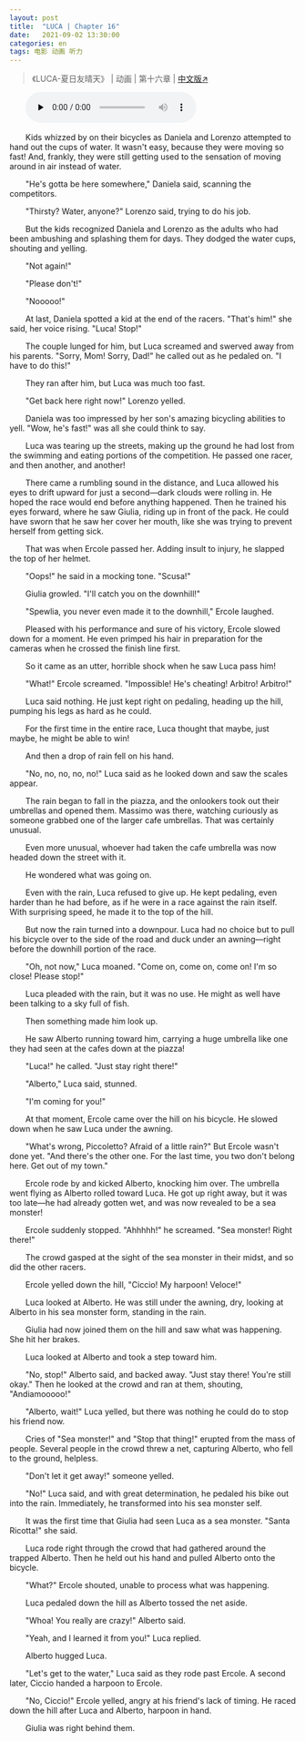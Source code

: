 ```yaml
---
layout: post
title:  "LUCA | Chapter 16"
date:   2021-09-02 13:30:00
categories: en
tags: 电影 动画 听力
---
```


>《LUCA-夏日友晴天》 | 动画 | 第十六章 | [中文版↗](https://buyivi.xyz/wenji/luca-chapter16/)

​&emsp;&emsp;<audio id="audio" controls="" preload="none">
      <source id="m4a" src="https://buyivi.xyz/wenji/files/audio/Luca/Chapter16.m4a">
</audio>

&emsp;&emsp;Kids whizzed by on their bicycles as Daniela and Lorenzo attempted to hand out the cups of water. It wasn't easy, because they were moving so fast! And, frankly, they were still getting used to the sensation of moving around in air instead of water.

&emsp;&emsp;"He's gotta be here somewhere," Daniela said, scanning the competitors.

&emsp;&emsp;"Thirsty? Water, anyone?" Lorenzo said, trying to do his job.

&emsp;&emsp;But the kids recognized Daniela and Lorenzo as the adults who had been ambushing and splashing them for days. They dodged the water cups, shouting and yelling.

&emsp;&emsp;"Not again!"

&emsp;&emsp;"Please don't!"

&emsp;&emsp;"Nooooo!"

&emsp;&emsp;At last, Daniela spotted a kid at the end of the racers. "That's him!" she said, her voice rising. "Luca! Stop!"

&emsp;&emsp;The couple lunged for him, but Luca screamed and swerved away from his parents. "Sorry, Mom! Sorry, Dad!" he called out as he pedaled on. "I have to do this!"

&emsp;&emsp;They ran after him, but Luca was much too fast.

&emsp;&emsp;"Get back here right now!" Lorenzo yelled.

&emsp;&emsp;Daniela was too impressed by her son's amazing bicycling abilities to yell. "Wow, he's fast!" was all she could think to say.

&emsp;&emsp;Luca was tearing up the streets, making up the ground he had lost from the swimming and eating portions of the competition. He passed one racer, and then another, and another!

&emsp;&emsp;There came a rumbling sound in the distance, and Luca allowed his eyes to drift upward for just a second—dark clouds were rolling in. He hoped the race would end before anything happened. Then he trained his eyes forward, where he saw Giulia, riding up in front of the pack. He could have sworn that he saw her cover her mouth, like she was trying to prevent herself from getting sick.

&emsp;&emsp;That was when Ercole passed her. Adding insult to injury, he slapped the top of her helmet.

&emsp;&emsp;"Oops!" he said in a mocking tone. "Scusa!"

&emsp;&emsp;Giulia growled. "I'll catch you on the downhill!"

&emsp;&emsp;"Spewlia, you never even made it to the downhill," Ercole laughed.

&emsp;&emsp;Pleased with his performance and sure of his victory, Ercole slowed down for a moment. He even primped his hair in preparation for the cameras when he crossed the finish line first.

&emsp;&emsp;So it came as an utter, horrible shock when he saw Luca pass him!

&emsp;&emsp;"What!" Ercole screamed. "Impossible! He's cheating! Arbitro! Arbitro!"

&emsp;&emsp;Luca said nothing. He just kept right on pedaling, heading up the hill, pumping his legs as hard as he could.

&emsp;&emsp;For the first time in the entire race, Luca thought that maybe, just maybe, he might be able to win!

&emsp;&emsp;And then a drop of rain fell on his hand.

&emsp;&emsp;"No, no, no, no, no!" Luca said as he looked down and saw the scales appear.

&emsp;&emsp;The rain began to fall in the piazza, and the onlookers took out their umbrellas and opened them. Massimo was there, watching curiously as someone grabbed one of the larger cafe umbrellas. That was certainly unusual.

&emsp;&emsp;Even more unusual, whoever had taken the cafe umbrella was now headed down the street with it.

&emsp;&emsp;He wondered what was going on.

&emsp;&emsp;Even with the rain, Luca refused to give up. He kept pedaling, even harder than he had before, as if he were in a race against the rain itself. With surprising speed, he made it to the top of the hill.

&emsp;&emsp;But now the rain turned into a downpour. Luca had no choice but to pull his bicycle over to the side of the road and duck under an awning—right before the downhill portion of the race.

&emsp;&emsp;"Oh, not now," Luca moaned. "Come on, come on, come on! I'm so close! Please stop!"

&emsp;&emsp;Luca pleaded with the rain, but it was no use. He might as well have been talking to a sky full of fish.

&emsp;&emsp;Then something made him look up.

&emsp;&emsp;He saw Alberto running toward him, carrying a huge umbrella like one they had seen at the cafes down at the piazza!

&emsp;&emsp;"Luca!" he called. "Just stay right there!"

&emsp;&emsp;"Alberto," Luca said, stunned.

&emsp;&emsp;"I'm coming for you!"

&emsp;&emsp;At that moment, Ercole came over the hill on his bicycle. He slowed down when he saw Luca under the awning.

&emsp;&emsp;"What's wrong, Piccoletto? Afraid of a little rain?" But Ercole wasn't done yet. "And there's the other one. For the last time, you two don't belong here. Get out of my town."

&emsp;&emsp;Ercole rode by and kicked Alberto, knocking him over. The umbrella went flying as Alberto rolled toward Luca. He got up right away, but it was too late—he had already gotten wet, and was now revealed to be a sea monster!

&emsp;&emsp;Ercole suddenly stopped. "Ahhhhh!" he screamed. "Sea monster! Right there!"

&emsp;&emsp;The crowd gasped at the sight of the sea monster in their midst, and so did the other racers.

&emsp;&emsp;Ercole yelled down the hill, "Ciccio! My harpoon! Veloce!"

&emsp;&emsp;Luca looked at Alberto. He was still under the awning, dry, looking at Alberto in his sea monster form, standing in the rain.

&emsp;&emsp;Giulia had now joined them on the hill and saw what was happening. She hit her brakes.

&emsp;&emsp;Luca looked at Alberto and took a step toward him.

&emsp;&emsp;"No, stop!" Alberto said, and backed away. "Just stay there! You're still okay." Then he looked at the crowd and ran at them, shouting, "Andiamooooo!"

&emsp;&emsp;"Alberto, wait!" Luca yelled, but there was nothing he could do to stop his friend now.

&emsp;&emsp;Cries of "Sea monster!" and "Stop that thing!" erupted from the mass of people. Several people in the crowd threw a net, capturing Alberto, who fell to the ground, helpless.

&emsp;&emsp;"Don't let it get away!" someone yelled.

&emsp;&emsp;"No!" Luca said, and with great determination, he pedaled his bike out into the rain. Immediately, he transformed into his sea monster self.

&emsp;&emsp;It was the first time that Giulia had seen Luca as a sea monster. "Santa Ricotta!" she said.

&emsp;&emsp;Luca rode right through the crowd that had gathered around the trapped Alberto. Then he held out his hand and pulled Alberto onto the bicycle.

&emsp;&emsp;"What?" Ercole shouted, unable to process what was happening.

&emsp;&emsp;Luca pedaled down the hill as Alberto tossed the net aside.

&emsp;&emsp;"Whoa! You really are crazy!" Alberto said.

&emsp;&emsp;"Yeah, and I learned it from you!" Luca replied.

&emsp;&emsp;Alberto hugged Luca.

&emsp;&emsp;"Let's get to the water," Luca said as they rode past Ercole. A second later, Ciccio handed a harpoon to Ercole.

&emsp;&emsp;"No, Ciccio!" Ercole yelled, angry at his friend's lack of timing. He raced down the hill after Luca and Alberto, harpoon in hand.

&emsp;&emsp;Giulia was right behind them.